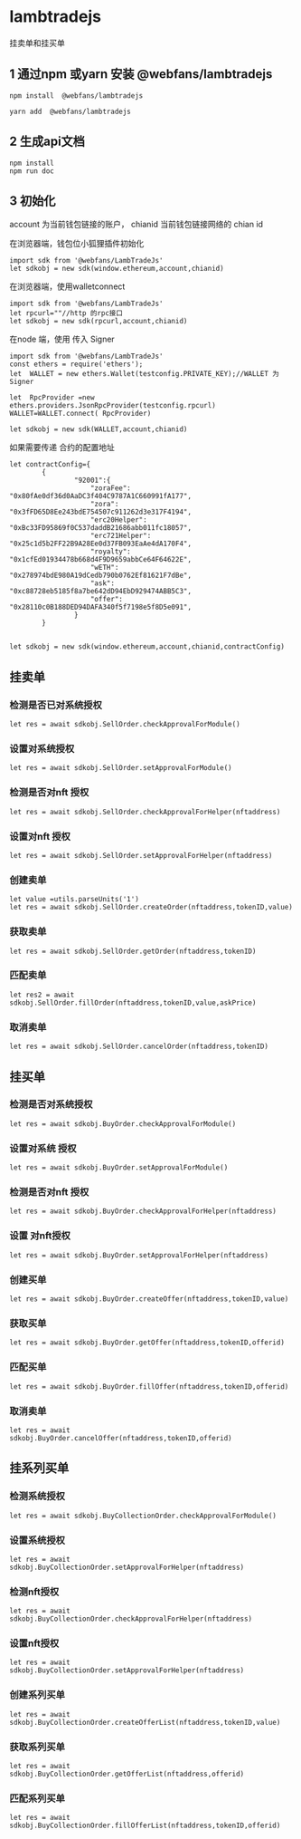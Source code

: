 # lambtradejs

挂卖单和挂买单

## 1 通过npm 或yarn 安装 @webfans/lambtradejs
```
npm install  @webfans/lambtradejs
```
```
yarn add  @webfans/lambtradejs
```
## 2 生成api文档
```
npm install
npm run doc
```

## 3 初始化
account 为当前钱包链接的账户，
chianid 当前钱包链接网络的 chian id

 在浏览器端，钱包位小狐狸插件初始化
```
import sdk from '@webfans/LambTradeJs'
let sdkobj = new sdk(window.ethereum,account,chianid)
```
在浏览器端，使用walletconnect 

```
import sdk from '@webfans/LambTradeJs'
let rpcurl=""//http 的rpc接口
let sdkobj = new sdk(rpcurl,account,chianid)
```
在node 端，使用 
传入 Signer
```
import sdk from '@webfans/LambTradeJs'
const ethers = require('ethers');
let  WALLET = new ethers.Wallet(testconfig.PRIVATE_KEY);//WALLET 为Signer

let  RpcProvider =new ethers.providers.JsonRpcProvider(testconfig.rpcurl)
WALLET=WALLET.connect( RpcProvider)

let sdkobj = new sdk(WALLET,account,chianid)
```

如果需要传递 合约的配置地址
```
let contractConfig={
        {
                "92001":{
                    "zoraFee": "0x80fAe0df36d0AaDC3f404C9787A1C660991fA177",
                    "zora": "0x3fFD65D8Ee243bdE754507c911262d3e317F4194",
                    "erc20Helper": "0xBc33FD95869f0C537daddB21686abb011fc18057",
                    "erc721Helper": "0x25c1d5b2FF22B9A28Ee0d37FB093EaAe4dA170F4",
                    "royalty": "0x1cfEd01934478b668d4F9D9659abbCe64F64622E",
                    "wETH": "0x278974bdE980A19dCedb790b0762Ef81621F7dBe",
                    "ask": "0xc88728eb5185f8a7be642dD94EbD929474ABB5C3",
                    "offer": "0x28110c0B188DED94DAFA340f5f7198e5f8D5e091",
                }
        }
      

let sdkobj = new sdk(window.ethereum,account,chianid,contractConfig)
```
## 挂卖单
### 检测是否已对系统授权
```
let res = await sdkobj.SellOrder.checkApprovalForModule()
```

### 设置对系统授权
```
let res = await sdkobj.SellOrder.setApprovalForModule()
```


### 检测是否对nft 授权
```
let res = await sdkobj.SellOrder.checkApprovalForHelper(nftaddress)
```
### 设置对nft 授权
```
let res = await sdkobj.SellOrder.setApprovalForHelper(nftaddress)
```
### 创建卖单
```
let value =utils.parseUnits('1') 
let res = await sdkobj.SellOrder.createOrder(nftaddress,tokenID,value)
```


### 获取卖单
```
let res = await sdkobj.SellOrder.getOrder(nftaddress,tokenID)
```

### 匹配卖单
```
let res2 = await sdkobj.SellOrder.fillOrder(nftaddress,tokenID,value,askPrice)
```

### 取消卖单
```
let res = await sdkobj.SellOrder.cancelOrder(nftaddress,tokenID)
```


## 挂买单

### 检测是否对系统授权
```
let res = await sdkobj.BuyOrder.checkApprovalForModule()
```
### 设置对系统 授权
```
let res = await sdkobj.BuyOrder.setApprovalForModule()
```



### 检测是否对nft 授权
```
let res = await sdkobj.BuyOrder.checkApprovalForHelper(nftaddress)
```
### 设置 对nft授权
```
let res = await sdkobj.BuyOrder.setApprovalForHelper(nftaddress)
```

### 创建买单
```
let res = await sdkobj.BuyOrder.createOffer(nftaddress,tokenID,value)
```

### 获取买单
```
let res = await sdkobj.BuyOrder.getOffer(nftaddress,tokenID,offerid)
```

### 匹配买单
```
let res = await sdkobj.BuyOrder.fillOffer(nftaddress,tokenID,offerid)
```

### 取消卖单
```
let res = await sdkobj.BuyOrder.cancelOffer(nftaddress,tokenID,offerid)
```

## 挂系列买单


### 检测系统授权
```
let res = await sdkobj.BuyCollectionOrder.checkApprovalForModule()
```

### 设置系统授权
```
let res = await sdkobj.BuyCollectionOrder.setApprovalForHelper(nftaddress)
```

### 检测nft授权
```
let res = await sdkobj.BuyCollectionOrder.checkApprovalForHelper(nftaddress)
```

### 设置nft授权
```
let res = await sdkobj.BuyCollectionOrder.setApprovalForHelper(nftaddress)
```

### 创建系列买单
```
let res = await sdkobj.BuyCollectionOrder.createOfferList(nftaddress,tokenID,value)
```

### 获取系列买单
```
let res = await sdkobj.BuyCollectionOrder.getOfferList(nftaddress,offerid)
```

### 匹配系列买单

```
let res = await sdkobj.BuyCollectionOrder.fillOfferList(nftaddress,tokenID,offerid)
```










